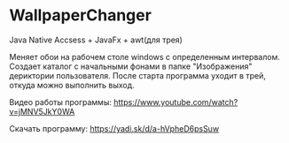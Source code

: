 # WallpaperChanger
Java Native Accsess + JavaFx + awt(для трея)

Меняет обои на рабочем столе windows с определенным интервалом. 
Создает каталог с начальными фонами в папке "Изображения" дериктории пользователя.
После старта программа уходит в трей, откуда можно выполнить выход.

Видео работы программы: https://www.youtube.com/watch?v=jMNV5JkY0WA

Скачать программу: https://yadi.sk/d/a-hVpheD6psSuw
